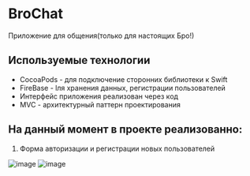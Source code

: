 # BroChat
Приложение для общения(только для настоящих Бро!)
## Используемые технологии
- CocoaPods - для подключение сторонних библиотеки к Swift
- FireBase - lля хранения данных, регистрации пользователей
- Интерфейс приложения реализован через код
- MVC - архитектурный паттерн проектирования

## На данный момент в проекте реализованно: <br>
1. Форма авторизации и регистрации новых пользователей <br>

![image](https://github.com/VadimPetroviOS/BroChat/blob/main/ReadmiAssets/SignUp.gif?raw=true)
![image](https://github.com/VadimPetroviOS/BroChat/blob/main/ReadmiAssets/LogIn.gif?raw=true)
